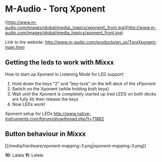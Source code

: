 # M-Audio - Torq Xponent

![http://www.m-audio.com/images/global/media\_hqpics/xponent\_front.jpg](http://www.m-audio.com/images/global/media_hqpics/xponent_front.jpg)

Link to the website:
<http://www.m-audio.com/products/en_us/TorqXponent-main.html>

## Getting the leds to work with Mixxx

How to start up Xponent in Listening Mode for LED support:

1.  Hold down the keys "2" and "key-lock" on the left deck of the
    xPponent
2.  Switch on the Xponent (while holding both keys)
3.  Wait until the Xponent is completely started up (red LEDS on both
    decks are fully lit) then release the keys
4.  Now LEDs work\!

Xponent setup for LEDs
<http://www.native-instruments.com/forum/showthread.php?t=71882>

## Button behaviour in Mixxx

[[/media/hardware/xponent-mapping-3.png|xponent-mapping-3.png]]

**10:** Lalala **11:** Lelele
